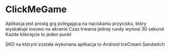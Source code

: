 # ClickMeGame
Aplikacja jest prostą grą polegającą na naciskaniu przycisku, który wyskakuje losowo na ekranie
Czas trwania jednej rundy wynosi 30 sekund
Każde kliknięcie to jeden punkt

SKD na którym została wykonana aplikacja to Android IceCream Sandwitch
